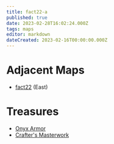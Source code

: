 ```yaml
---
title: fact22-a
published: true
date: 2023-02-28T16:02:24.000Z
tags: maps
editor: markdown
dateCreated: 2023-02-16T00:00:00.000Z
---
```



# Adjacent Maps
 * [fact22](/maps/fact22) (East)

# Treasures
 * [Onyx Armor](/items/onyx-armor)
 * [Crafter's Masterwork](/items/crafters-masterwork)
